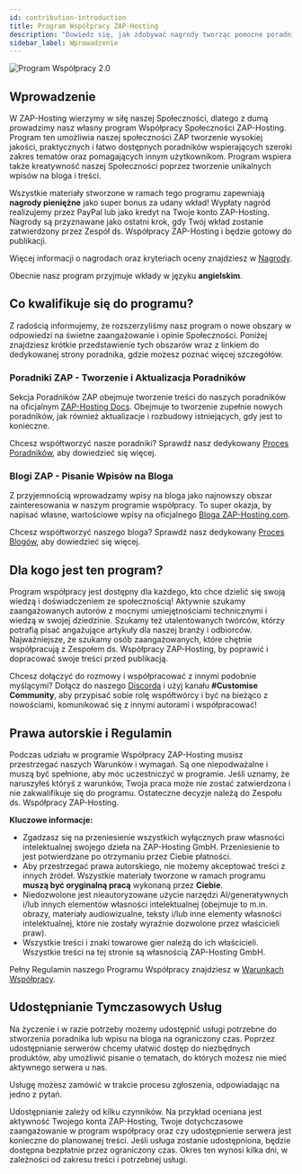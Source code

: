 ```yaml
---
id: contribution-introduction
title: Program Współpracy ZAP-Hosting
description: "Dowiedz się, jak zdobywać nagrody tworząc pomocne poradniki i treści na bloga dla społeczności ZAP-Hosting → Sprawdź teraz"
sidebar_label: Wprowadzenie
---
```


![Program Współpracy 2.0](https://screensaver01.zap-hosting.com/index.php/s/djbjL5gHGRCYAzq/preview)

## Wprowadzenie

W ZAP-Hosting wierzymy w siłę naszej Społeczności, dlatego z dumą prowadzimy nasz własny program Współpracy Społeczności ZAP-Hosting. Program ten umożliwia naszej społeczności ZAP tworzenie wysokiej jakości, praktycznych i łatwo dostępnych poradników wspierających szeroki zakres tematów oraz pomagających innym użytkownikom. Program wspiera także kreatywność naszej Społeczności poprzez tworzenie unikalnych wpisów na bloga i treści.

Wszystkie materiały stworzone w ramach tego programu zapewniają **nagrody pieniężne** jako super bonus za udany wkład! Wypłaty nagród realizujemy przez PayPal lub jako kredyt na Twoje konto ZAP-Hosting. Nagrody są przyznawane jako ostatni krok, gdy Twój wkład zostanie zatwierdzony przez Zespół ds. Współpracy ZAP-Hosting i będzie gotowy do publikacji.

Więcej informacji o nagrodach oraz kryteriach oceny znajdziesz w [Nagrody](contribution-rewards.md).

Obecnie nasz program przyjmuje wkłady w języku **angielskim**.

## Co kwalifikuje się do programu?

Z radością informujemy, że rozszerzyliśmy nasz program o nowe obszary w odpowiedzi na świetne zaangażowanie i opinie Społeczności. Poniżej znajdziesz krótkie przedstawienie tych obszarów wraz z linkiem do dedykowanej strony poradnika, gdzie możesz poznać więcej szczegółów.

### Poradniki ZAP - Tworzenie i Aktualizacja Poradników

Sekcja Poradników ZAP obejmuje tworzenie treści do naszych poradników na oficjalnym [ZAP-Hosting Docs](https://zap-hosting.com/guides/). Obejmuje to tworzenie zupełnie nowych poradników, jak również aktualizacje i rozbudowy istniejących, gdy jest to konieczne.

Chcesz współtworzyć nasze poradniki? Sprawdź nasz dedykowany [Proces Poradników](contribution-guides.md), aby dowiedzieć się więcej.

### Blogi ZAP - Pisanie Wpisów na Bloga

Z przyjemnością wprowadzamy wpisy na bloga jako najnowszy obszar zainteresowania w naszym programie współpracy. To super okazja, by napisać własne, wartościowe wpisy na oficjalnego [Bloga ZAP-Hosting.com](https://zap-hosting.com/en/blog/).

Chcesz współtworzyć naszego bloga? Sprawdź nasz dedykowany [Proces Blogów](contribution-blogs.md), aby dowiedzieć się więcej.

## Dla kogo jest ten program?

Program współpracy jest dostępny dla każdego, kto chce dzielić się swoją wiedzą i doświadczeniem ze społecznością! Aktywnie szukamy zaangażowanych autorów z mocnymi umiejętnościami technicznymi i wiedzą w swojej dziedzinie. Szukamy też utalentowanych twórców, którzy potrafią pisać angażujące artykuły dla naszej branży i odbiorców. Najważniejsze, że szukamy osób zaangażowanych, które chętnie współpracują z Zespołem ds. Współpracy ZAP-Hosting, by poprawić i dopracować swoje treści przed publikacją.

Chcesz dołączyć do rozmowy i współpracować z innymi podobnie myślącymi? Dołącz do naszego [Discorda](https://discord.com/invite/zaphosting) i użyj kanału **#Customise Community**, aby przypisać sobie rolę współtwórcy i być na bieżąco z nowościami, komunikować się z innymi autorami i współpracować!

## Prawa autorskie i Regulamin

Podczas udziału w programie Współpracy ZAP-Hosting musisz przestrzegać naszych Warunków i wymagań. Są one niepodważalne i muszą być spełnione, aby móc uczestniczyć w programie. Jeśli uznamy, że naruszyłeś któryś z warunków, Twoja praca może nie zostać zatwierdzona i nie zakwalifikuje się do programu. Ostateczne decyzje należą do Zespołu ds. Współpracy ZAP-Hosting.

**Kluczowe informacje:**
- Zgadzasz się na przeniesienie wszystkich wyłącznych praw własności intelektualnej swojego dzieła na ZAP-Hosting GmbH. Przeniesienie to jest potwierdzane po otrzymaniu przez Ciebie płatności.
- Aby przestrzegać prawa autorskiego, nie możemy akceptować treści z innych źródeł. Wszystkie materiały tworzone w ramach programu **muszą być oryginalną pracą** wykonaną przez **Ciebie**.
- Niedozwolone jest nieautoryzowane użycie narzędzi AI/generatywnych i/lub innych elementów własności intelektualnej (obejmuje to m.in. obrazy, materiały audiowizualne, teksty i/lub inne elementy własności intelektualnej, które nie zostały wyraźnie dozwolone przez właścicieli praw).
- Wszystkie treści i znaki towarowe gier należą do ich właścicieli. Wszystkie treści na tej stronie są własnością ZAP-Hosting GmbH.

Pełny Regulamin naszego Programu Współpracy znajdziesz w [Warunkach Współpracy](contribution-terms.md).

## Udostępnianie Tymczasowych Usług

Na życzenie i w razie potrzeby możemy udostępnić usługi potrzebne do stworzenia poradnika lub wpisu na bloga na ograniczony czas. Poprzez udostępnianie serwerów chcemy ułatwić dostęp do niezbędnych produktów, aby umożliwić pisanie o tematach, do których możesz nie mieć aktywnego serwera u nas.

Usługę możesz zamówić w trakcie procesu zgłoszenia, odpowiadając na jedno z pytań.

Udostępnianie zależy od kilku czynników. Na przykład oceniana jest aktywność Twojego konta ZAP-Hosting, Twoje dotychczasowe zaangażowanie w program współpracy oraz czy udostępnienie serwera jest konieczne do planowanej treści. Jeśli usługa zostanie udostępniona, będzie dostępna bezpłatnie przez ograniczony czas. Okres ten wynosi kilka dni, w zależności od zakresu treści i potrzebnej usługi.